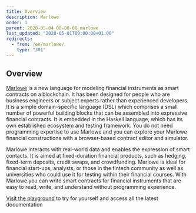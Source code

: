 ```yaml
---
title: Overview
description: Marlowe
order: 1
parent: 2020-05-04_08-00-00_marlowe
last_updated: "2020-05-01T09:00:00+01:00"
redirects:
  - from: /en/marlowe/
    type: "301"
---
```

## Overview

[Marlowe](https://iohk.io/en/research/library/papers/marlowefinancial-contracts-on-blockchain/) is a new language for modeling financial instruments as smart contracts on a blockchain. It has been designed for people who are business engineers or subject experts rather than experienced developers. It is a simple domain-specific language (DSL) which comprises a small number of powerful building blocks that can be assembled into expressive financial contracts. It is embedded in the Haskell language, which has its own established ecosystem and testing framework. You do not need programming expertise to use Marlowe and you can explore your Marlowe financial constructions with a browser-based contract editor and simulator. 

Marlowe interacts with real-world data and enables the expression of smart contacts. It is aimed at fixed-duration financial products, such as hedging, fixed-term deposits, credit swaps, and crowdfunding. Marlowe is ideal for financial start-ups, analysts, or those in the fintech community as well as universities who could use it for testing within their financial courses. With Marlowe you can write smart contracts for financial instruments that are easy to read, write, and understand without programming experience.

[Visit the playground](https://alpha.marlowe.iohkdev.io/) to try for yourself and access all the latest documentation
